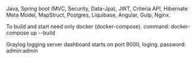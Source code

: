 Java, Spring boot (MVC, Security, Data-Jpa), JWT, Criteria API, Hibernate Meta Model, MapStruct, Postgres, Liquibase, Angular, Gulp, Nginx.


To build and start need only docker (docker-compose).
command:
docker-compose up --build


Graylog logging server dashboard starts on port 9000, loging. password: admin:admin
